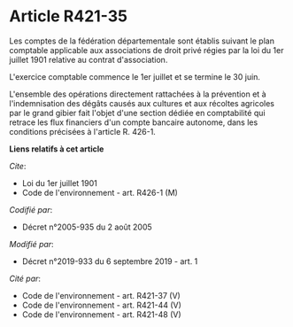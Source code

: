 # Article R421-35

Les comptes de la fédération départementale sont établis suivant le plan comptable applicable aux associations de droit privé
régies par la loi du 1er juillet 1901 relative au contrat d'association. 

L'exercice comptable commence le 1er juillet et se termine le 30 juin. 

L'ensemble des opérations directement rattachées à la prévention et à l'indemnisation des dégâts causés aux cultures et aux
récoltes agricoles par le grand gibier fait l'objet d'une section dédiée en comptabilité qui retrace les flux financiers d'un
compte bancaire autonome, dans les conditions précisées à l'article R. 426-1.

**Liens relatifs à cet article**

_Cite_:

  - Loi du 1er juillet 1901
  - Code de l'environnement - art. R426-1 (M)

_Codifié par_:

  - Décret n°2005-935 du 2 août 2005

_Modifié par_:

  - Décret n°2019-933 du 6 septembre 2019 - art. 1

_Cité par_:

  - Code de l'environnement - art. R421-37 (V)
  - Code de l'environnement - art. R421-44 (V)
  - Code de l'environnement - art. R421-48 (V)
